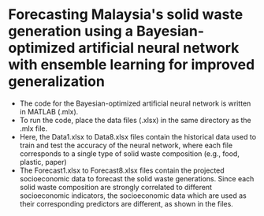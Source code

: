 # Forecasting Malaysia's solid waste generation using a Bayesian-optimized artificial neural network with ensemble learning for improved generalization
- The code for the Bayesian-optimized artificial neural network is written in MATLAB (.mlx). 
- To run the code, place the data files (.xlsx) in the same directory as the .mlx file.
- Here, the Data1.xlsx to Data8.xlsx files contain the historical data used to train and test the accuracy of the neural network, where each file corresponds to a single type of solid waste composition (e.g., food, plastic, paper)
- The Forecast1.xlsx to Forecast8.xlsx files contain the projected socioeconomic data to forecast the solid waste generations. Since each solid waste composition are strongly correlated to different socioeconomic indicators, the socioeconomic data which are used as their corresponding predictors are different, as shown in the files.
